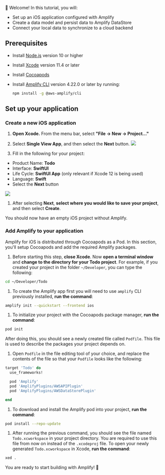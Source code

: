 
👋 Welcome! In this tutorial, you will:

- Set up an iOS application configured with Amplify
- Create a data model and persist data to Amplify DataStore
- Connect your local data to synchronize to a cloud backend

## Prerequisites

- Install [Node.js](https://nodejs.org/en/) version 10 or higher
- Install [Xcode](https://developer.apple.com/xcode/downloads/) version 11.4 or later
- Install [Cocoapods](https://cocoapods.org/)
- Install [Amplify CLI](~/cli/cli.md) version 4.22.0 or later by running:

    ```bash
    npm install -g @aws-amplify/cli
    ```

## Set up your application

### Create a new iOS application

1. **Open Xcode.** From the menu bar, select **"File -> New -> Project..."**

1. Select **Single View App**, and then select the **Next** button.
  ![](~/images/lib/getting-started/ios/set-up-ios-select-project-template.png)

1. Fill in the following for your project:
  * Product Name: **Todo**
  * Interface: **SwiftUI**
  * Life Cycle: **SwiftUI App** (only relevant if Xcode 12 is being used)
  * Language: **Swift**
  * Select the **Next** button

  ![](~/images/lib/getting-started/ios/set-up-ios-studio-configure-your-project.png)

1. After selecting **Next**, **select where you would like to save your project**, and then select **Create**.

  You should now have an empty iOS project without Amplify.

### Add Amplify to your application

Amplify for iOS is distributed through Cocoapods as a Pod. In this section, you'll setup Cocoapods and add the required Amplify packages.

1. Before starting this step, **close Xcode**. Now **open a terminal window** and **change to the directory for your Todo project**. For example, if you created your project in the folder `~/Developer`, you can type the following:
  ```bash
  cd ~/Developer/Todo
  ```

1. To create the Amplify app first you will need to use `amplify` CLI previously installed, **run the command**:
  ```bash
  amplify init --quickstart --frontend ios
  ```

1. To initialize your project with the Cocoapods package manager, **run the command**:
  ```bash
  pod init
  ```

  After doing this, you should see a newly created file called `Podfile`. This file is used to describe the packages your project depends on.

1. Open `Podfile` in the file editing tool of your choice, and replace the contents of the file so that your `Podfile` looks like the following:
  ```ruby
  target 'Todo' do
    use_frameworks!
  
    pod 'Amplify'
    pod 'AmplifyPlugins/AWSAPIPlugin'
    pod 'AmplifyPlugins/AWSDataStorePlugin'
  
  end
  ```

1. To download and install the Amplify pod into your project, **run the command**:
  ```bash
  pod install --repo-update
  ```

1. After running the previous command, you should see the file named `Todo.xcworkspace` in your project directory. You are required to use this file from now on instead of the `.xcodeproj` file. To open your newly generated `Todo.xcworkspace` in Xcode, **run the command**:
  ```bash
  xed .
  ```

You are ready to start building with Amplify! 🎉
